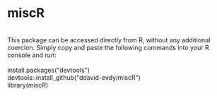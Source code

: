 # miscR

<br />This package can be accessed directly from R, without any additional 
<br />coercion. Simply copy and paste the following commands into your R 
<br />console and run:
<br />
<br />install.packages("devtools")
<br />devtools::install_github("ddavid-evdy/miscR")
<br />library(miscR)
